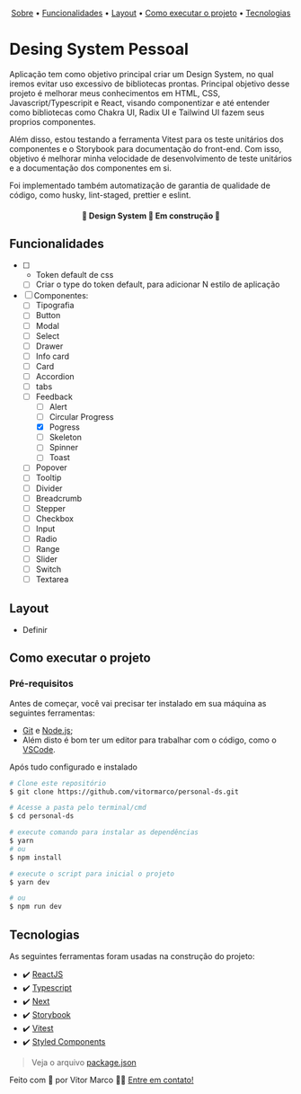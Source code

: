 <p align="center">
 <a href="#desing-system-pessoal">Sobre</a> •
 <a href="#funcionalidades">Funcionalidades</a> •
 <a href="#layout">Layout</a> •
 <a href="#como-executar-o-projeto">Como executar o projeto</a>  •
 <a href="#tecnologias">Tecnologias</a>
</p>

# Desing System Pessoal

Aplicação tem como objetivo principal criar um Design System, no qual iremos evitar uso excessivo de bibliotecas prontas.
Principal objetivo desse projeto é melhorar meus conhecimentos em HTML, CSS, Javascript/Typescripit e React, visando
componentizar e até entender como bibliotecas como Chakra UI, Radix UI e Tailwind UI fazem seus proprios componentes.

Além disso, estou testando a ferramenta Vitest para os teste unitários dos componentes e o Storybook para documentação do front-end.
Com isso, objetivo é melhorar minha velocidade de desenvolvimento de teste unitários e a documentação dos componentes em si.

Foi implementado também automatização de garantia de qualidade de código, como husky, lint-staged, prettier e eslint.

<h4 align="center"> 🚧 Design System 🚀 Em construção 🚧 </h4>

## Funcionalidades

- [ ] - Token default de css
  - [ ] Criar o type do token default, para adicionar N estilo de aplicação
- [ ] Componentes:
  - [ ] Tipografia
  - [ ] Button
  - [ ] Modal
  - [ ] Select
  - [ ] Drawer
  - [ ] Info card
  - [ ] Card
  - [ ] Accordion
  - [ ] tabs
  - [ ] Feedback
    - [ ] Alert
    - [ ] Circular Progress
    - [x] Pogress
    - [ ] Skeleton
    - [ ] Spinner
    - [ ] Toast
  - [ ] Popover
  - [ ] Tooltip
  - [ ] Divider
  - [ ] Breadcrumb
  - [ ] Stepper
  - [ ] Checkbox
  - [ ] Input
  - [ ] Radio
  - [ ] Range
  - [ ] Slider
  - [ ] Switch
  - [ ] Textarea

## Layout

- Definir

## Como executar o projeto

### Pré-requisitos

Antes de começar, você vai precisar ter instalado em sua máquina as seguintes ferramentas:

- [Git](https://git-scm.com) e [Node.js](https://nodejs.org/en/);
- Além disto é bom ter um editor para trabalhar com o código, como o [VSCode](https://code.visualstudio.com/).

Após tudo configurado e instalado

```bash
# Clone este repositório
$ git clone https://github.com/vitormarco/personal-ds.git

# Acesse a pasta pelo terminal/cmd
$ cd personal-ds

# execute comando para instalar as dependências
$ yarn
# ou
$ npm install

# execute o script para inicial o projeto
$ yarn dev

# ou
$ npm run dev
```

## Tecnologias

As seguintes ferramentas foram usadas na construção do projeto:

- ✔️ [ReactJS](https://reactjs.org/)
- ✔️ [Typescript](https://www.typescriptlang.org/)
- ✔️ [Next](https://nextjs.org/docs/basic-features/typescript)
- ✔️ [Storybook](https://storybook.js.org/)
- ✔️ [Vitest](https://vitest.dev/)
- ✔️ [Styled Components](https://styled-components.com/)

> Veja o arquivo [package.json](https://github.com/vitormarco/personal-ds/blob/main/package.json)

Feito com 🧡 por Vítor Marco 👋🏽 [Entre em contato!](https://www.linkedin.com/in/vitor-marco/)
